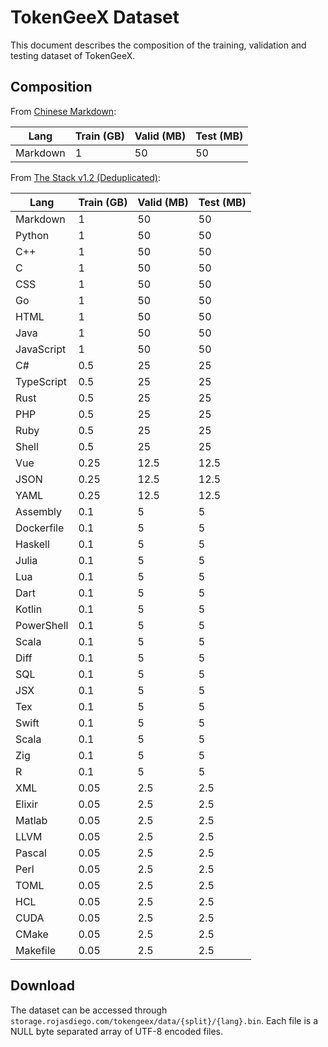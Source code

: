 # TokenGeeX Dataset

This document describes the composition of the training, validation and testing dataset of TokenGeeX.

## Composition

From [Chinese Markdown](https://huggingface.co/datasets/rojas-diego/chinese-markdown):

| Lang     | Train (GB) | Valid (MB) | Test (MB) |
| -------- | ---------- | ---------- | --------- |
| Markdown | 1          | 50         | 50        |

From [The Stack v1.2 (Deduplicated)](https://huggingface.co/datasets/bigcode/the-stack-dedup):

| Lang             | Train (GB) | Valid (MB) | Test (MB) |
| ---------------- | ---------- | ---------- | --------- |
| Markdown         | 1          | 50         | 50        |
| Python           | 1          | 50         | 50        |
| C++              | 1          | 50         | 50        |
| C                | 1          | 50         | 50        |
| CSS              | 1          | 50         | 50        |
| Go               | 1          | 50         | 50        |
| HTML             | 1          | 50         | 50        |
| Java             | 1          | 50         | 50        |
| JavaScript       | 1          | 50         | 50        |
| C#               | 0.5        | 25         | 25        |
| TypeScript       | 0.5        | 25         | 25        |
| Rust             | 0.5        | 25         | 25        |
| PHP              | 0.5        | 25         | 25        |
| Ruby             | 0.5        | 25         | 25        |
| Shell            | 0.5        | 25         | 25        |
| Vue              | 0.25       | 12.5       | 12.5      |
| JSON             | 0.25       | 12.5       | 12.5      |
| YAML             | 0.25       | 12.5       | 12.5      |
| Assembly         | 0.1        | 5          | 5         |
| Dockerfile       | 0.1        | 5          | 5         |
| Haskell          | 0.1        | 5          | 5         |
| Julia            | 0.1        | 5          | 5         |
| Lua              | 0.1        | 5          | 5         |
| Dart             | 0.1        | 5          | 5         |
| Kotlin           | 0.1        | 5          | 5         |
| PowerShell       | 0.1        | 5          | 5         |
| Scala            | 0.1        | 5          | 5         |
| Diff             | 0.1        | 5          | 5         |
| SQL              | 0.1        | 5          | 5         |
| JSX              | 0.1        | 5          | 5         |
| Tex              | 0.1        | 5          | 5         |
| Swift            | 0.1        | 5          | 5         |
| Scala            | 0.1        | 5          | 5         |
| Zig              | 0.1        | 5          | 5         |
| R                | 0.1        | 5          | 5         |
| XML              | 0.05       | 2.5        | 2.5       |
| Elixir           | 0.05       | 2.5        | 2.5       |
| Matlab           | 0.05       | 2.5        | 2.5       |
| LLVM             | 0.05       | 2.5        | 2.5       |
| Pascal           | 0.05       | 2.5        | 2.5       |
| Perl             | 0.05       | 2.5        | 2.5       |
| TOML             | 0.05       | 2.5        | 2.5       |
| HCL              | 0.05       | 2.5        | 2.5       |
| CUDA             | 0.05       | 2.5        | 2.5       |
| CMake            | 0.05       | 2.5        | 2.5       |
| Makefile         | 0.05       | 2.5        | 2.5       |

## Download

The dataset can be accessed through `storage.rojasdiego.com/tokengeex/data/{split}/{lang}.bin`. Each file is a NULL byte separated array of UTF-8 encoded files.
